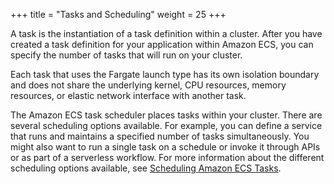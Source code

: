 +++
title = "Tasks and Scheduling"
weight = 25
+++

A task is the instantiation of a task definition within a cluster. After you have created a task definition for your application within Amazon ECS, you can specify the number of tasks that will run on your cluster.

Each task that uses the Fargate launch type has its own isolation boundary and does not share the underlying kernel, CPU resources, memory resources, or elastic network interface with another task.

The Amazon ECS task scheduler places tasks within your cluster. There are several scheduling options available. For example, you can define a service that runs and maintains a specified number of tasks simultaneously.  You might also want to run a single task on a schedule or invoke it through APIs or as part of a serverless workflow. For more information about the different scheduling options available, see [Scheduling Amazon ECS Tasks](https://docs.aws.amazon.com/AmazonECS/latest/developerguide/scheduling_tasks.html).